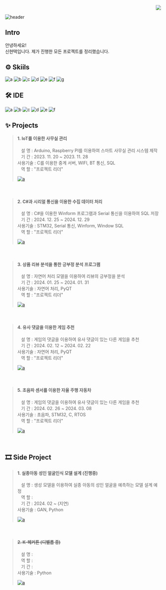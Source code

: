 <div align="right">
<a href="https://hits.seeyoufarm.com"><img src="https://hits.seeyoufarm.com/api/count/incr/badge.svg?url=https%3A%2F%2Fgithub.com%2Fshinht97&count_bg=%2379C83D&title_bg=%23555555&icon=&icon_color=%23E7E7E7&title=hits&edge_flat=false"/></a>
</div>


![header](https://capsule-render.vercel.app/api?type=wave&height=270&color=gradient&text=Portfoilo&reversal=false&textBg=false&fontAlign=50&fontAlignY=39&desc=shinht97&descSize=26)


    
## Intro
안녕하세요!  
신현택입니다.
제가 진행한 모든 프로젝트를 정리했습니다.


    
## ⚙ Skiils
![a](https://img.shields.io/badge/C-A8B9CC?style=for-the-badge&logo=C&logoColor=white) 
![b](https://img.shields.io/badge/C++-00599C?style=for-the-badge&logo=cplusplus&logoColor=white) 
![c](https://img.shields.io/badge/C%23-512BD4?style=for-the-badge&logo=Csharp&logoColor=white) 
![d](https://img.shields.io/badge/Python-3776AB?style=for-the-badge&logo=python&logoColor=white ) 
![e](https://img.shields.io/badge/STM32-03234B?style=for-the-badge&logo=stmicroelectronics&logoColor=white) 
![f](https://img.shields.io/badge/TensorFlow-FF6F00?style=for-the-badge&logo=TensorFlow&logoColor=white) 
![g](https://img.shields.io/badge/Unity-000000?style=for-the-badge&logo=Unity&logoColor=white)


    
## 🛠 IDE
![a](https://img.shields.io/badge/Visual_Studio-5C2D91?style=for-the-badge&logo=visual%20studio&logoColor=white) 
![b](https://img.shields.io/badge/Visual_Studio_Code-0078D4?style=for-the-badge&logo=visual%20studio%20code&logoColor=white) 
![c](https://img.shields.io/badge/Colab-F9AB00?style=for-the-badge&logo=googlecolab&color=525252) 
![d](https://img.shields.io/badge/PyCharm-000000.svg?&style=for-the-badge&logo=PyCharm&logoColor=white) 
![e](https://img.shields.io/badge/Arduino_IDE-00979D?style=for-the-badge&logo=arduino&logoColor=white) 
![f](https://img.shields.io/badge/STM32CubeIDE-03234B?style=for-the-badge&logo=stmicroelectronics&logoColor=white) 


    
## ✨ Projects
> #### 1. IoT를 이용한 사무실 관리  
> &nbsp;&nbsp;&nbsp;설 명 : Arduino, Raspberry PI를 이용하여 스마트 사무실 관리 시스템 제작  
> &nbsp;&nbsp;&nbsp;기 간 : 2023. 11. 20 ~ 2023. 11. 28  
> 사용기술 : C를 이용한 중계 서버, WIFI, BT 통신, SQL  
> &nbsp;&nbsp;&nbsp;역 할 : "프로젝트 리더"  
>
><a href="https://github.com/shinht97/IoT_OFFICE_PROJECT">![a](https://img.shields.io/badge/GitHub-100000?style=for-the-badge&logo=github&logoColor=white)</a>  
>  


　 
> #### 2. C#과 시리얼 통신을 이용한 수집 데이터 처리  
> &nbsp;&nbsp;&nbsp;설 명 : C#을 이용한 Winform 프로그램과 Serial 통신을 이용하여 SQL 저장  
> &nbsp;&nbsp;&nbsp;기 간 : 2024. 12. 25 ~ 2024. 12. 29  
> 사용기술 : STM32, Serial 통신, Winform, Window SQL  
> &nbsp;&nbsp;&nbsp;역 할 : "프로젝트 리더"  
>  
><a href="https://github.com/shinht97/CS_serial_project">![a](https://img.shields.io/badge/GitHub-100000?style=for-the-badge&logo=github&logoColor=white)</a>  
>  


　  
> #### 3. 상품 리뷰 분석을 통한 긍부정 분석 프로그램  
> &nbsp;&nbsp;&nbsp;설 명 : 자연어 처리 모델을 이용하여 리뷰의 긍부정을 분석  
> &nbsp;&nbsp;&nbsp;기 간 : 2024. 01. 25 ~ 2024. 01. 31  
> 사용기술 : 자연어 처리, PyQT  
> &nbsp;&nbsp;&nbsp;역 할 : "프로젝트 리더"  
>  
><a href="https://github.com/shinht97/Comment_analysis">![a](https://img.shields.io/badge/GitHub-100000?style=for-the-badge&logo=github&logoColor=white)</a>  
>  


　 
> #### 4. 유사 댓글을 이용한 게임 추천  
> &nbsp;&nbsp;&nbsp;설 명 : 게임의 댓글을 이용하여 유사 댓글이 있는 다른 게임을 추천  
> &nbsp;&nbsp;&nbsp;기 간 : 2024. 02. 12 ~ 2024. 02. 22  
> 사용기술 : 자연어 처리, PyQT  
> &nbsp;&nbsp;&nbsp;역 할 : "프로젝트 리더"  
>  
><a href="https://github.com/shinht97/steamsavemoney">![a](https://img.shields.io/badge/GitHub-100000?style=for-the-badge&logo=github&logoColor=white)</a>  
>  


　 
>#### 5. 초음파 센서를 이용한 자율 주행 자동차  
> &nbsp;&nbsp;&nbsp;설 명 : 게임의 댓글을 이용하여 유사 댓글이 있는 다른 게임을 추천  
> &nbsp;&nbsp;&nbsp;기 간 : 2024. 02. 26 ~ 2024. 03. 08  
> 사용기술 : 초음파, STM32, C, RTOS  
> &nbsp;&nbsp;&nbsp;역 할 : "프로젝트 리더"  
>  
><a href="https://github.com/shinht97/Ultra_sonic_car">![a](https://img.shields.io/badge/GitHub-100000?style=for-the-badge&logo=github&logoColor=white)</a>  
>  


　 
## 🎞 Side Project  
> #### 1. 실종아동 성인 얼굴인식 모델 설계 (진행중)  
> &nbsp;&nbsp;&nbsp;설 명 : 생성 모델을 이용하여 실종 아동의 성인 얼굴을 예측하는 모델 설계 예정  
> &nbsp;&nbsp;&nbsp;역 할 :  
> &nbsp;&nbsp;&nbsp;기 간 : 2024. 02 ~ (지연)    
> 사용기술 : GAN, Python  
>  
> <a href="https://github.com/shinht97/foot_print_project">![a](https://img.shields.io/badge/GitHub-100000?style=for-the-badge&logo=github&logoColor=white)</a>  
>  


　 
> #### ~~2. K-헤커톤 (디벨롭 중)~~
> &nbsp;&nbsp;&nbsp;설 명 :  
> &nbsp;&nbsp;&nbsp;역 할 :  
> &nbsp;&nbsp;&nbsp;기 간 :  
> 사용기술 : Python  
>   
> ~~<a href="https://github.com/shinht97/foot_print_project">![a](https://img.shields.io/badge/googledocs-4285F4?style=for-the-badge&logo=googledocs&logoColor=white)</a>~~
>  


　 
---
